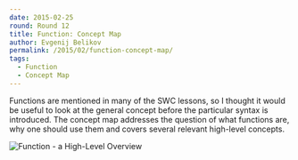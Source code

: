 ```yaml
---
date: 2015-02-25
round: Round 12
title: Function: Concept Map
author: Evgenij Belikov
permalink: /2015/02/function-concept-map/
tags:
  - Function
  - Concept Map
---
```

Functions are mentioned in many of the SWC lessons, so I thought it would be useful to look at the general concept before the particular syntax is introduced.
The concept map addresses the question of what functions are, why one should use them and covers several relevant high-level concepts.

![Function - a High-Level Overview](http://i.imgur.com/vTnIYhg.png)
